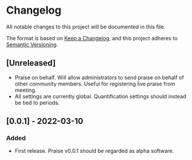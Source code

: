 # Changelog

All notable changes to this project will be documented in this file.

The format is based on [Keep a Changelog](https://keepachangelog.com/en/1.0.0/),
and this project adheres to [Semantic Versioning](https://semver.org/spec/v2.0.0.html).

## [Unreleased]

- Praise on behalf. Will allow administrators to send praise on behalf of other community members. Useful for registering live praise from meeting.
- All settings are currently global. Quantification settings should instead be tied to periods.

## [0.0.1] - 2022-03-10

### Added

- First release. Praise v0.0.1 should be regarded as alpha software.
